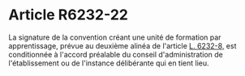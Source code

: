 # Article R6232-22

  
La signature de la convention créant une unité de formation par apprentissage, prévue au deuxième alinéa de l'article [L. 6232-8,][1] est conditionnée à l'accord préalable du conseil d'administration de l'établissement ou de l'instance délibérante qui en tient lieu.

 [1]: /affichCodeArticle.do?cidTexte=LEGITEXT000006072050&idArticle=LEGIARTI000006904073&dateTexte=&categorieLien=cid